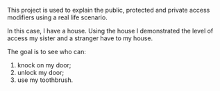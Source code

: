 This project is used to explain the public, protected and private access modifiers using a real life scenario.

In this case, I have a house. Using the house I demonstrated the level of access my sister and a stranger have to my house.

The goal is to see who can:
1. knock on my door;
2. unlock my door;
3. use my toothbrush.